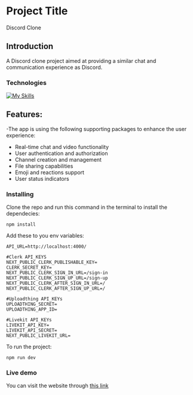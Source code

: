 # Project Title

Discord Clone

## Introduction

A Discord clone project aimed at providing a similar chat and communication experience as Discord.

### Technologies

[![My Skills](https://skillicons.dev/icons?i=tailwind,ts,react,next,vercel)](https://skillicons.dev)

## Features:

-The app is using the following supporting packages to enhance the user experience:

* Real-time chat and video functionality
* User authentication and authorization
* Channel creation and management
* File sharing capabilities
* Emoji and reactions support
* User status indicators

### Installing

Clone the repo and run this command in the terminal to install the dependecies:

```
npm install
```

Add these to you env variables:

```
API_URL=http://localhost:4000/

#Clerk API_KEYS
NEXT_PUBLIC_CLERK_PUBLISHABLE_KEY=
CLERK_SECRET_KEY=
NEXT_PUBLIC_CLERK_SIGN_IN_URL=/sign-in
NEXT_PUBLIC_CLERK_SIGN_UP_URL=/sign-up
NEXT_PUBLIC_CLERK_AFTER_SIGN_IN_URL=/
NEXT_PUBLIC_CLERK_AFTER_SIGN_UP_URL=/

#Uploadthing API_KEYs
UPLOADTHING_SECRET=
UPLOADTHING_APP_ID=

#Livekit API_KEYs
LIVEKIT_API_KEY=
LIVEKIT_API_SECRET=
NEXT_PUBLIC_LIVEKIT_URL=
```

To run the project:

```
npm run dev
```

### Live demo

You can visit the website through [this link](https://discord-website-production.up.railway.app/)
